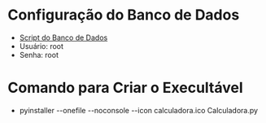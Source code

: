 # Configuração do Banco de Dados
- [Script do Banco de Dados](https://github.com/gpganis/Calculadora_de_Juros_Compostos/blob/main/Script%20BD.sql)
- Usuário: root
- Senha: root

# Comando para Criar o Execultável
- pyinstaller --onefile --noconsole --icon calculadora.ico Calculadora.py
